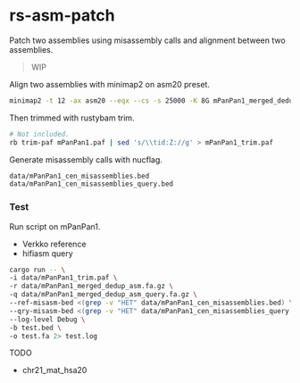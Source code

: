 # rs-asm-patch
Patch two assemblies using misassembly calls and alignment between two assemblies.

> WIP

Align two assemblies with minimap2 on asm20 preset.
```bash
minimap2 -t 12 -ax asm20 --eqx --cs -s 25000 -K 8G mPanPan1_merged_dedup_asm.fa.gz mPanPan1_merged_dedup_asm_query.fa.gz > mPanPan1.paf
```

Then trimmed with rustybam trim.
```bash
# Not included.
rb trim-paf mPanPan1.paf | sed 's/\\tid:Z://g' > mPanPan1_trim.paf
```

Generate misassembly calls with nucflag.
```bash
data/mPanPan1_cen_misassemblies.bed
data/mPanPan1_cen_misassemblies_query.bed
```

### Test
Run script on mPanPan1.
* Verkko reference
* hifiasm query

```bash
cargo run -- \
-i data/mPanPan1_trim.paf \
-r data/mPanPan1_merged_dedup_asm.fa.gz \
-q data/mPanPan1_merged_dedup_asm_query.fa.gz \
--ref-misasm-bed <(grep -v "HET" data/mPanPan1_cen_misassemblies.bed) \
--qry-misasm-bed <(grep -v "HET" data/mPanPan1_cen_misassemblies_query.bed) \
--log-level Debug \
-b test.bed \
-o test.fa 2> test.log
```

TODO
* chr21_mat_hsa20
